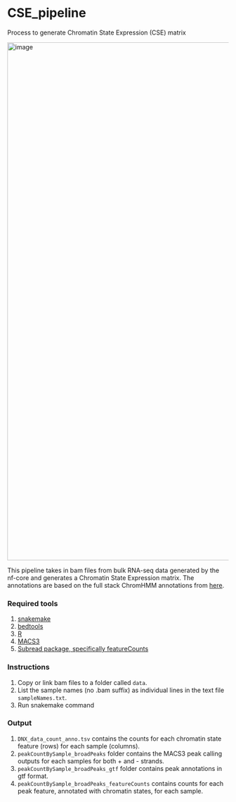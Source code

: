 # CSE_pipeline

Process to generate Chromatin State Expression (CSE) matrix

<img width="1176" alt="image" src="https://github.com/fw262/CSE_pipeline/assets/56937181/f7aa17b6-b402-4343-bbc7-19554d5146f4">

This pipeline takes in bam files from bulk RNA-seq data generated by the nf-core and generates a Chromatin State Expression matrix. The annotations are based on the full stack ChromHMM annotations from [here](https://github.com/ernstlab/full_stack_ChromHMM_annotations/tree/main).

### Required tools
1) [snakemake](https://snakemake.readthedocs.io/en/stable/)
2) [bedtools](https://bedtools.readthedocs.io/en/latest/content/installation.html)
3) [R](https://www.r-project.org/)
4) [MACS3](https://macs3-project.github.io/MACS/docs/INSTALL.html)
5) [Subread package, specifically featureCounts](https://github.com/ShiLab-Bioinformatics/subread)

### Instructions
1) Copy or link bam files to a folder called `data`.
2) List the sample names (no .bam suffix) as individual lines in the text file `sampleNames.txt`.
3) Run snakemake command

### Output
1) `DNX_data_count_anno.tsv` contains the counts for each chromatin state feature (rows) for each sample (columns).
2) `peakCountBySample_broadPeaks` folder contains the MACS3 peak calling outputs for each samples for both + and - strands.
3) `peakCountBySample_broadPeaks_gtf` folder contains peak annotations in gtf format.
4) `peakCountBySample_broadPeaks_featureCounts` contains counts for each peak feature, annotated with chromatin states, for each sample.
